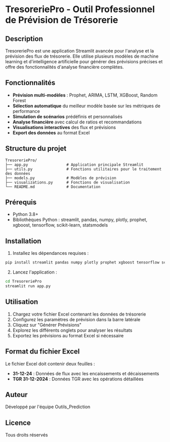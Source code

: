 # TresoreriePro - Outil Professionnel de Prévision de Trésorerie

## Description
TresoreriePro est une application Streamlit avancée pour l'analyse et la prévision des flux de trésorerie. Elle utilise plusieurs modèles de machine learning et d'intelligence artificielle pour générer des prévisions précises et offre des fonctionnalités d'analyse financière complètes.

## Fonctionnalités
- **Prévision multi-modèles** : Prophet, ARIMA, LSTM, XGBoost, Random Forest
- **Sélection automatique** du meilleur modèle basée sur les métriques de performance
- **Simulation de scénarios** prédéfinis et personnalisés
- **Analyse financière** avec calcul de ratios et recommandations
- **Visualisations interactives** des flux et prévisions
- **Export des données** au format Excel

## Structure du projet
```
TresoreriePro/
├── app.py                 # Application principale Streamlit
├── utils.py               # Fonctions utilitaires pour le traitement des données
├── models.py              # Modèles de prévision
├── visualizations.py      # Fonctions de visualisation
└── README.md              # Documentation
```

## Prérequis
- Python 3.8+
- Bibliothèques Python : streamlit, pandas, numpy, plotly, prophet, xgboost, tensorflow, scikit-learn, statsmodels

## Installation
1. Installez les dépendances requises :
```bash
pip install streamlit pandas numpy plotly prophet xgboost tensorflow scikit-learn statsmodels
```

2. Lancez l'application :
```bash
cd TresoreriePro
streamlit run app.py
```

## Utilisation
1. Chargez votre fichier Excel contenant les données de trésorerie
2. Configurez les paramètres de prévision dans la barre latérale
3. Cliquez sur "Générer Prévisions"
4. Explorez les différents onglets pour analyser les résultats
5. Exportez les prévisions au format Excel si nécessaire

## Format du fichier Excel
Le fichier Excel doit contenir deux feuilles :
- **31-12-24** : Données de flux avec les encaissements et décaissements
- **TGR 31-12-2024** : Données TGR avec les opérations détaillées

## Auteur
Développé par l'équipe Outils_Prediction

## Licence
Tous droits réservés
